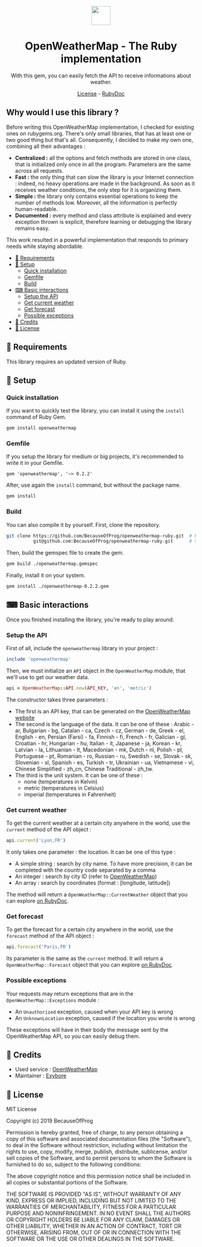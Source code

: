 <div align="center">
  <img src="https://openweathermap.org/themes/openweathermap/assets/vendor/owm/img/logo_OpenWeatherMap_orange.svg" height="50"/>
  <h1>OpenWeatherMap - The Ruby implementation</h1>
  <p>With this gem, you can easily fetch the API to receive informations about weather.</p>
  <a href="LICENSE">License</a> - <a href="http://rubydoc.info/gems/openweathermap">RubyDoc</a>
</div>

## Why would I use this library ?

Before writing this OpenWeatherMap implementation, I checked for existing ones on rubygems.org. There's only small libraries, that has at least one or two good thing but that's all. Consequently, I decided to make my own one, combining all their advantages :

- **Centralized :** all the options and fetch methods are stored in one class, that is initialized only once in all the program. Parameters are the same across all requests.
- **Fast :** the only thing that can slow the library is your Internet connection : indeed, no heavy operations are made in the background. As soon as it receives weather conditions, the only step for it is organizing them.
- **Simple :** the library only contains essential operations to keep the number of methods low. Moreover, all the information is perfectly human-readable.
- **Documented :** every method and class attribute is explained and every exception thrown is explicit, therefore learning or debugging the library remains easy.

This work resulted in a powerful implementation that responds to primary needs while staying abordable.

- [📌 Requirements](#-requirements)
- [🔧 Setup](#-setup)
  - [Quick installation](#quick-installation)
  - [Gemfile](#gemfile)
  - [Build](#build)
- [⌨ Basic interactions](#-basic-interactions)
  - [Setup the API](#setup-the-api)
  - [Get current weather](#get-current-weather)
  - [Get forecast](#get-forecast)
  - [Possible exceptions](#possible-exceptions)
- [📜 Credits](#-credits)
- [🔐 License](#-license)

## 📌 Requirements

This library requires an updated version of Ruby.

## 🔧 Setup

### Quick installation

If you want to quickly test the library, you can install it using the `install` command of Ruby Gem.

```bash
gem install openweathermap
```

### Gemfile

If you setup the library for medium or big projects, it's recommended to write it in your Gemfile.

```gemfile
gem 'openweathermap', '~> 0.2.2'
```

After, use again the `install` command, but without the package name.

```bash
gem install
```

### Build

You can also compile it by yourself. First, clone the repository.

```bash
git clone https://github.com/BecauseOfProg/openweathermap-ruby.git  # HTTP
          git@github.com:BecauseOfProg/openweathermap-ruby.git      # SSH
```

Then, build the gemspec file to create the gem.

```bash
gem build ./openweathermap.gemspec
```

Finally, install it on your system.

```bash
gem install ./openweathermap-0.2.2.gem
```

## ⌨ Basic interactions

Once you finished installing the library, you're ready to play around.

### Setup the API

First of all, include the `openweathermap` library in your project :

```ruby
include 'openweathermap'
```

Then, we must initialize an `API` object in the `OpenWeatherMap` module, that we'll use to get our weather data.

```ruby
api = OpenWeatherMap::API.new(API_KEY, 'en', 'metric')
```

The constructor takes three parameters :

- The first is an API key, that can be generated on the [OpenWeatherMap website](https://openweathermap.org/appid)
- The second is the language of the data. It can be one of these : Arabic - ar, Bulgarian - bg, Catalan - ca, Czech - cz, German - de, Greek - el, English - en, Persian (Farsi) - fa, Finnish - fi, French - fr, Galician - gl, Croatian - hr, Hungarian - hu, Italian - it, Japanese - ja, Korean - kr, Latvian - la, Lithuanian - lt, Macedonian - mk, Dutch - nl, Polish - pl, Portuguese - pt, Romanian - ro, Russian - ru, Swedish - se, Slovak - sk, Slovenian - sl, Spanish - es, Turkish - tr, Ukrainian - ua, Vietnamese - vi, Chinese Simplified - zh_cn, Chinese Traditional - zh_tw.
- The third is the unit system. It can be one of these :
  - none (temperatures in Kelvin)
  - metric (temperatures in Celsius)
  - imperial (temperatures in Fahrenheit)

### Get current weather

To get the current weather at a certain city anywhere in the world, use the `current` method of the API object :

```ruby
api.current('Lyon,FR')
```

It only takes one parameter : the location. It can be one of this type :

- A simple string : search by city name. To have more precision, it can be completed with the country code separated by a comma
- An integer : search by city ID (refer to [OpenWeatherMap](http://bulk.openweathermap.org/sample/city.list.json.gz))
- An array : search by coordinates (format : [longitude, latitude])

The method will return a `OpenWeatherMap::CurrentWeather` object that you can explore [on RubyDoc](http://rubydoc.info/gems/openweathermap/0.2.2/OpenWeatherMap/CurrentWeather).

### Get forecast

To get the forecast for a certain city anywhere in the world, use the `forecast` method of the API object :

```ruby
api.forecast('Paris,FR')
```

Its parameter is the same as the `current` method. It will return a `OpenWeatherMap::Forecast` object that you can explore [on RubyDoc](http://rubydoc.info/gems/openweathermap/0.2.2/OpenWeatherMap/Forecast).

### Possible exceptions

Your requests may return exceptions that are in the `OpenWeatherMap::Exceptions` module :

- An `Unauthorized` exception, caused when your API key is wrong
- An `UnknownLocation` exception, caused if the location you wrote is wrong

These exceptions will have in their body the message sent by the OpenWeatherMap API, so you can easily debug them.

## 📜 Credits

- Used service : [OpenWeatherMap](https://openweathermap.org)
- Maintainer : [Exybore](https://github.com/exybore)

## 🔐 License

MIT License

Copyright (c) 2019 BecauseOfProg

Permission is hereby granted, free of charge, to any person obtaining a copy
of this software and associated documentation files (the "Software"), to deal
in the Software without restriction, including without limitation the rights
to use, copy, modify, merge, publish, distribute, sublicense, and/or sell
copies of the Software, and to permit persons to whom the Software is
furnished to do so, subject to the following conditions:

The above copyright notice and this permission notice shall be included in all
copies or substantial portions of the Software.

THE SOFTWARE IS PROVIDED "AS IS", WITHOUT WARRANTY OF ANY KIND, EXPRESS OR
IMPLIED, INCLUDING BUT NOT LIMITED TO THE WARRANTIES OF MERCHANTABILITY,
FITNESS FOR A PARTICULAR PURPOSE AND NONINFRINGEMENT. IN NO EVENT SHALL THE
AUTHORS OR COPYRIGHT HOLDERS BE LIABLE FOR ANY CLAIM, DAMAGES OR OTHER
LIABILITY, WHETHER IN AN ACTION OF CONTRACT, TORT OR OTHERWISE, ARISING FROM,
OUT OF OR IN CONNECTION WITH THE SOFTWARE OR THE USE OR OTHER DEALINGS IN THE
SOFTWARE.
